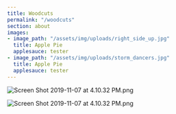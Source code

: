 ```yaml
---
title: Woodcuts
permalink: "/woodcuts"
section: about
images:
- image_path: "/assets/img/uploads/right_side_up.jpg"
  title: Apple Pie
  applesauce: tester
- image_path: "/assets/img/uploads/storm_dancers.jpg"
  title: Apple Pie
  applesauce: tester
---
```


![Screen Shot 2019-11-07 at 4.10.32 PM.png](/uploads/Screen%20Shot%202019-11-07%20at%204.10.32%20PM.png)

![Screen Shot 2019-11-07 at 4.10.32 PM.png](/uploads/Screen%20Shot%202019-11-07%20at%204.10.32%20PM.png)
